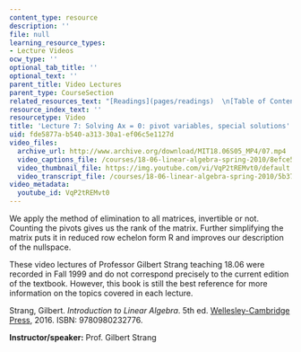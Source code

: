 ```yaml
---
content_type: resource
description: ''
file: null
learning_resource_types:
- Lecture Videos
ocw_type: ''
optional_tab_title: ''
optional_text: ''
parent_title: Video Lectures
parent_type: CourseSection
related_resources_text: "[Readings](pages/readings)  \n[Table of Contents](pages/readings#Table_of_Contents)"
resource_index_text: ''
resourcetype: Video
title: 'Lecture 7: Solving Ax = 0: pivot variables, special solutions'
uid: fde5877a-b540-a313-30a1-ef06c5e1127d
video_files:
  archive_url: http://www.archive.org/download/MIT18.06S05_MP4/07.mp4
  video_captions_file: /courses/18-06-linear-algebra-spring-2010/8efce52a2c215e87899fc80c5635c135_VqP2tREMvt0.vtt
  video_thumbnail_file: https://img.youtube.com/vi/VqP2tREMvt0/default.jpg
  video_transcript_file: /courses/18-06-linear-algebra-spring-2010/5b376d43a2a5dd24d86e69aa67406111_VqP2tREMvt0.pdf
video_metadata:
  youtube_id: VqP2tREMvt0
---
```


We apply the method of elimination to all matrices, invertible or not. Counting the pivots gives us the rank of the matrix. Further simplifying the matrix puts it in reduced row echelon form R and improves our description of the nullspace.

These video lectures of Professor Gilbert Strang teaching 18.06 were recorded in Fall 1999 and do not correspond precisely to the current edition of the textbook. However, this book is still the best reference for more information on the topics covered in each lecture.

Strang, Gilbert. _Introduction to Linear Algebra_. 5th ed. [Wellesley-Cambridge Press](http://www.wellesleycambridge.com/), 2016. ISBN: 9780980232776.

**Instructor/speaker:** Prof. Gilbert Strang